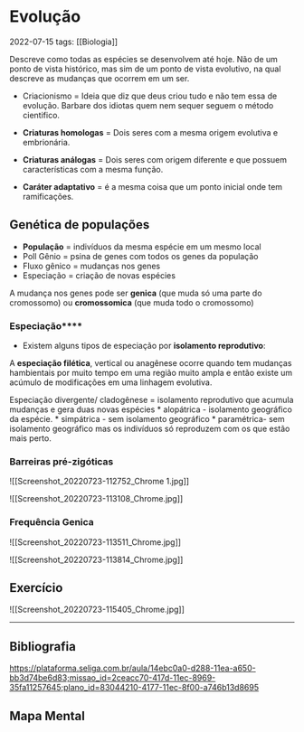# Evolução
2022-07-15
tags:  [[Biologia]]

Descreve como todas as espécies se desenvolvem até hoje. Não de um ponto de vista histórico, mas sim de um ponto de vista evolutivo, na qual descreve as mudanças que ocorrem em um ser.

* Criacionismo = Ideia que diz que deus criou tudo e não tem essa de evolução. Barbare dos idiotas quem nem sequer seguem o método cientifico.

* **Criaturas homologas** = Dois seres com a mesma origem evolutiva e embrionária.
* **Criaturas análogas** = Dois seres com origem diferente e que possuem características com a mesma função.

* **Caráter adaptativo** = é a mesma coisa que um ponto inicial onde tem ramificações.

## Genética de populações

* **População** = indivíduos da mesma espécie em um mesmo local
* Poll Gênio = psina de genes com todos os genes da população
* Fluxo gênico = mudanças nos genes
* Especiação = criação de novas espécies

A mudança nos genes pode ser **genica** (que muda só uma parte do cromossomo) ou **cromossomica** (que muda todo o cromossomo)

### Especiação****

* Existem alguns tipos de especiação por **isolamento reprodutivo**: 

A **especiação filética**, vertical ou anagênese ocorre quando tem mudanças hambientais por muito tempo em uma região muito ampla e então existe um acúmulo de modificações em uma linhagem evolutiva.

Especiação divergente/ cladogênese = isolamento reprodutivo que acumula mudanças e gera duas novas espécies
    * alopátrica - isolamento geográfico da espécie.
    * simpátrica - sem isolamento geográfico
    * paramétrica- sem isolamento geográfico mas os indivíduos só reproduzem com os que estão mais perto.

### Barreiras pré-zigóticas 

![[Screenshot_20220723-112752_Chrome 1.jpg]]

![[Screenshot_20220723-113108_Chrome.jpg]]

### Frequência Genica

![[Screenshot_20220723-113511_Chrome.jpg]]

![[Screenshot_20220723-113814_Chrome.jpg]]

## Exercício 

![[Screenshot_20220723-115405_Chrome.jpg]]

-----------------------------------------------
## Bibliografia

https://plataforma.seliga.com.br/aula/14ebc0a0-d288-11ea-a650-bb3d74be6d83;missao_id=2ceacc70-417d-11ec-8969-35fa11257645;plano_id=83044210-4177-11ec-8f00-a746b13d8695

## Mapa Mental